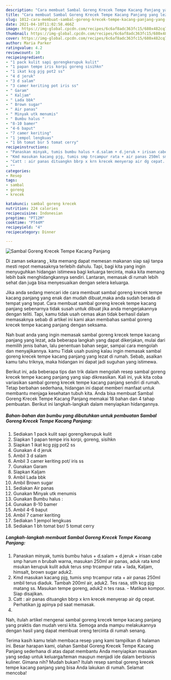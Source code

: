 ```yaml
---
description: "Cara membuat Sambal Goreng Krecek Tempe Kacang Panjang yang lezat dan Mudah Dibuat"
title: "Cara membuat Sambal Goreng Krecek Tempe Kacang Panjang yang lezat dan Mudah Dibuat"
slug: 1012-cara-membuat-sambal-goreng-krecek-tempe-kacang-panjang-yang-lezat-dan-mudah-dibuat
date: 2021-04-10T11:02:58.466Z
image: https://img-global.cpcdn.com/recipes/6c6af8adc363fc15/680x482cq70/sambal-goreng-krecek-tempe-kacang-panjang-foto-resep-utama.jpg
thumbnail: https://img-global.cpcdn.com/recipes/6c6af8adc363fc15/680x482cq70/sambal-goreng-krecek-tempe-kacang-panjang-foto-resep-utama.jpg
cover: https://img-global.cpcdn.com/recipes/6c6af8adc363fc15/680x482cq70/sambal-goreng-krecek-tempe-kacang-panjang-foto-resep-utama.jpg
author: Maria Parker
ratingvalue: 4.2
reviewcount: 10
recipeingredient:
- "1 pack kulit sapi gorengkerupuk kulit"
- "1 papan tempe iris korpi goreng sisihkn"
- "1 ikat kcg pjg pot2 ss"
- "4 d jeruk"
- "3 d salam"
- "3 camer keriting pot iris ss"
- " Garam"
- " Kaljam"
- " Lada bbk"
- " Brown sugar"
- " Air panas"
- " Minyak utk menumis"
- " Bumbu halus "
- "8-10 bamer"
- "4-6 baput"
- "7 camer keriting"
- "1 jempol lengkuas"
- "1 bh tomat bsr 5 tomat cerry"
recipeinstructions:
- "Panaskan minyak, tumis bumbu halus + d.salam + d.jeruk + irisan cabe smp harum n brubah warna, masukan 250ml air panas, aduk rata kmd msukan kerupuk kulit aduk terus smp trcampur rata + lada, Kaljam, himsalt, brown sugar aduk2."
- "Kmd masukan kacang pjg, tumis smp trcampur rata + air panas 250ml smbil terus diaduk. Tambah 200ml air, aduk2. Tes rasa, stlh kcg pjg matang ss. Masukan tempe goreng, aduk2 n tes rasa.  Matikan kompor. Siap disajikan."
- "Catt : air panas dituangkn bbrp x krn krecek menyerap air dg cepat. Perhatikan jg apinya pd saat memasak."
- ""
categories:
- Resep
tags:
- sambal
- goreng
- krecek

katakunci: sambal goreng krecek 
nutrition: 224 calories
recipecuisine: Indonesian
preptime: "PT12M"
cooktime: "PT44M"
recipeyield: "4"
recipecategory: Dinner

---
```



![Sambal Goreng Krecek Tempe Kacang Panjang](https://img-global.cpcdn.com/recipes/6c6af8adc363fc15/680x482cq70/sambal-goreng-krecek-tempe-kacang-panjang-foto-resep-utama.jpg)

Di zaman  sekarang , kita memang dapat memesan makanan siap saji tanpa mesti repot memasaknya terlebih dahulu. Tapi, bagi kita yang ingin menyuguhkan hidangan istimewa bagi keluarga tercinta, maka kita memang lebih baik menghidangkannya sendiri. Lantaran, memasak di rumah lebih sehat dan juga bisa menyesuaikan dengan selera keluarga.

Jika anda sedang mencari ide cara membuat sambal goreng krecek tempe kacang panjang yang enak dan mudah dibuat,maka anda sudah berada di tempat yang tepat. Cara membuat sambal goreng krecek tempe kacang panjang  sebenarnya tidak susah untuk dibuat jika anda mengerjakannya dengan teliti. Tapi, kamu tidak usah cemas akan tidak berhasil dalam memasaknya 
sebab di artikel ini kami akan membahas sambal goreng krecek tempe kacang panjang dengan seksama.  



Nah buat anda yang ingin memasak sambal goreng krecek tempe kacang panjang yang lezat, ada beberapa langkah yang dapat dikerjakan, mulai dari memilih jenis bahan, lalu penentuan bahan segar, sampai cara mengolah dan menyajikannya. kamu Tidak usah pusing kalau ingin memasak sambal goreng krecek tempe kacang panjang yang lezat di rumah. Sebab, asalkan kamu  tahu triknya, maka hidangan ini dapat jadi suguhan yang istimewa.

Berikut ini, ada beberapa tips dan trik dalam mengolah resep sambal goreng krecek tempe kacang panjang yang siap dikreasikan. Kali ini, yuk kita coba variasikan sambal goreng krecek tempe kacang panjang sendiri di rumah. Tetap berbahan sederhana, hidangan ini dapat memberi manfaat untuk membantu menjaga kesehatan tubuh kita. Anda bisa membuat Sambal Goreng Krecek Tempe Kacang Panjang memakai 18 bahan dan 4 tahap pembuatan. Berikut ini langkah-langkah dalam menyiapkan hidangannya.

<!--inarticleads1-->

##### Bahan-bahan dan bumbu yang dibutuhkan untuk pembuatan Sambal Goreng Krecek Tempe Kacang Panjang:

1. Sediakan 1 pack kulit sapi goreng/kerupuk kulit
1. Siapkan 1 papan tempe iris korpi, goreng, sisihkn
1. Siapkan 1 ikat kcg pjg pot2 ss
1. Gunakan 4 d jeruk
1. Ambil 3 d salam
1. Ambil 3 camer keriting pot/ iris ss
1. Gunakan  Garam
1. Siapkan  Kaljam
1. Ambil  Lada bbk
1. Ambil  Brown sugar
1. Sediakan  Air panas
1. Gunakan  Minyak utk menumis
1. Gunakan  Bumbu halus :
1. Gunakan 8-10 bamer
1. Ambil 4-6 baput
1. Ambil 7 camer keriting
1. Sediakan 1 jempol lengkuas
1. Sediakan 1 bh tomat bsr/ 5 tomat cerry




<!--inarticleads2-->

##### Langkah-langkah membuat Sambal Goreng Krecek Tempe Kacang Panjang:

1. Panaskan minyak, tumis bumbu halus + d.salam + d.jeruk + irisan cabe smp harum n brubah warna, masukan 250ml air panas, aduk rata kmd msukan kerupuk kulit aduk terus smp trcampur rata + lada, Kaljam, himsalt, brown sugar aduk2.
1. Kmd masukan kacang pjg, tumis smp trcampur rata + air panas 250ml smbil terus diaduk. Tambah 200ml air, aduk2. Tes rasa, stlh kcg pjg matang ss. Masukan tempe goreng, aduk2 n tes rasa.  - Matikan kompor. Siap disajikan.
1. Catt : air panas dituangkn bbrp x krn krecek menyerap air dg cepat. Perhatikan jg apinya pd saat memasak.
1. 




Nah, itulah artikel mengenai  sambal goreng krecek tempe kacang panjang  yang praktis dan mudah versi kita. Semoga anda mampu melakukannya dengan hasil yang dapat membuat oreng tercinta di rumah senang. 

Terima kasih kamu telah membaca resep yang kami tampilkan di halaman ini. Besar harapan kami, olahan  Sambal Goreng Krecek Tempe Kacang Panjang sederhana di atas dapat membantu Anda menyiapkan masakan yang sedap untuk keluarga/teman maupun menjadi ide dalam berbisnis kuliner. Gimana nih? Mudah bukan? Itulah resep sambal goreng krecek tempe kacang panjang yang bisa Anda lakukan di rumah. Selamat mencoba!

